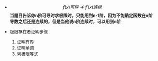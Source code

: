 - $$f(x) 可导 \nRightarrow f'(x)连续$$
**当题目告诉你n阶可导时求极限时，只能用到n-1阶，因为不能确定函数在n阶导数之后还是连续的，但是当他说n阶连续时，可以用到n阶**

- 极限存在者证明步骤
    1. 证明有界
    2. 证明单调
    3. 列极限等式